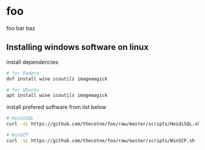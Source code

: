 # foo
foo bar baz

## Installing windows software on linux

install dependencies

```bash
# for Fedora
dnf install wine icoutils imagemagick

# for Ubuntu
apt install wine icoutils imagemagick
```

install prefered software from list below

```bash
# HeidiSQL
curl -sL https://github.com/thecotne/foo/raw/master/scripts/HeidiSQL.sh | sudo -E bash -

# WinSCP
curl -sL https://github.com/thecotne/foo/raw/master/scripts/WinSCP.sh | sudo -E bash -
```

